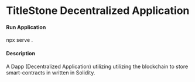# TitleStone Decentralized Application

#### Run Application

npx serve .

#### Description

A Dapp (Decentralized Application) utilizing utilizing the blockchain to store smart-contracts in written in Solidity.
